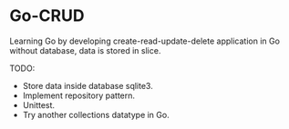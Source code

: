 # Go-CRUD

Learning Go by developing create-read-update-delete application in Go without database, data is stored in slice.

TODO:
- Store data inside database sqlite3.
- Implement repository pattern.
- Unittest. 
- Try another collections datatype in Go.